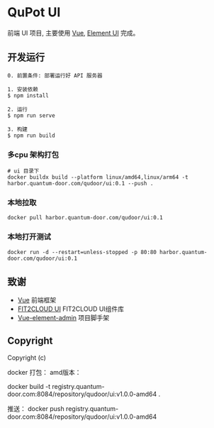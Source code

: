 # QuPot UI
前端 UI 项目, 主要使用 [Vue](https://cn.vuejs.org/), [Element UI](https://github.com/fit2cloud-ui/fit2cloud-ui/) 完成。

## 开发运行

```
0. 前置条件: 部署运行好 API 服务器

1. 安装依赖
$ npm install

2. 运行
$ npm run serve

3. 构建
$ npm run build
```

### 多cpu 架构打包
```shell
# ui 目录下
docker buildx build --platform linux/amd64,linux/arm64 -t harbor.quantum-door.com/qudoor/ui:0.1 --push .
```

### 本地拉取
```shell
docker pull harbor.quantum-door.com/qudoor/ui:0.1
```

### 本地打开测试
```shell
docker run -d --restart=unless-stopped -p 80:80 harbor.quantum-door.com/qudoor/ui:0.1
```

## 致谢
- [Vue](https://cn.vuejs.org) 前端框架
- [FIT2CLOUD UI](https://github.com/fit2cloud-ui/fit2cloud-ui/) FIT2CLOUD UI组件库
- [Vue-element-admin](https://github.com/PanJiaChen/vue-element-admin) 项目脚手架


## Copyright
Copyright (c)


docker 打包：
amd版本：

docker build -t registry.quantum-door.com:8084/repository/qudoor/ui:v1.0.0-amd64 .

推送：
docker push registry.quantum-door.com:8084/repository/qudoor/ui:v1.0.0-amd64
